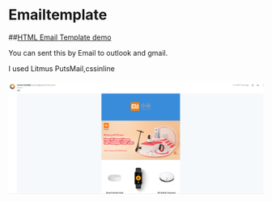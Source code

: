 # Emailtemplate

##[HTML Email Template demo](https://chrisxiang888.github.io/Emailtemplate/)

You can sent this by Email to outlook and gmail.

I used Litmus PutsMail,cssinline

![alt text](https://github.com/chrisxiang888/Emailtemplate/blob/main/pic.png)
